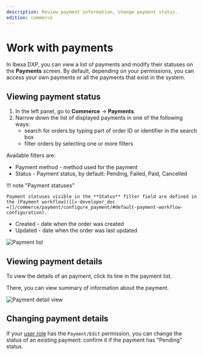 ```yaml
---
description: Review payment information, change payment status.
edition: commerce
---
```


# Work with payments

In Ibexa DXP, you can view a list of payments and modify their statuses on the **Payments** screen.
By default, depending on your permissions, you can access your own payments or all the payments that exist in the system.

## Viewing payment status

1. In the left panel, go to **Commerce** -> **Payments**.
2. Narrow down the list of displayed payments in one of the following ways:
    - search for orders by typing part of order ID or identifier in the search box
    - filter orders by selecting one or more filters

Available filters are:

- Payment method - method used for the payment
- Status - Payment status, by default: Pending, Failed, Paid, Cancelled

!!! note "Payment statuses"

    Payment statuses visible in the **Status** filter field are defined in the [Payment workflow]([[= developer_doc =]]/commerce/payment/configure_payment/#default-payment-workflow-configuration).

- Created - date when the order was created
- Updated - date when the order was last updated

![Payment list](payment_list.png)

## Viewing payment details

To view the details of an payment, click its line in the payment list.

There, you can view summary of information about the payment.

![Payment detail view](payment_detail_view.png)

## Changing payment details

If your [user role](work_with_permissions.md) has the `Payment/Edit` permission, you can change the status of an existing payment:
confirm it if the payment has "Pending" status.
